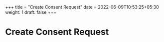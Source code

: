 +++
title = "Create Consent Request"
date = 2022-06-09T10:53:25+05:30
weight: 1
draft: false
+++


 # Create Consent Request
